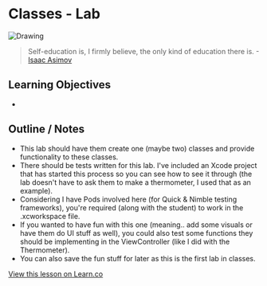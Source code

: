 # Classes - Lab

![Drawing](http://i.imgur.com/itrJlyZ.jpg?1)  

> Self-education is, I firmly believe, the only kind of education there is. -[Isaac Asimov](https://en.wikipedia.org/wiki/Isaac_Asimov)
 

## Learning Objectives

* 





## Outline / Notes

*  This lab should have them create one (maybe two) classes and provide functionality to these classes.
* There should be tests written for this lab. I've included an Xcode project that has started this process so you can see how to see it through (the lab doesn't have to ask them to make a thermometer, I used that as an example).
* Considering I have Pods involved here (for Quick & Nimble testing frameworks), you're required (along with the student) to work in the .xcworkspace file.
* If you wanted to have fun with this one (meaning.. add some visuals or have them do UI stuff as well), you could also test some functions they should be implementing in the ViewController (like I did with the Thermometer).
* You can also save the fun stuff for later as this is the first lab in classes.


<a href='https://learn.co/lessons/Classes-Lab' data-visibility='hidden'>View this lesson on Learn.co</a>
